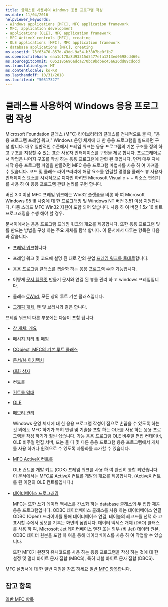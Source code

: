 ```yaml
---
title: 클래스를 사용하여 Windows 응용 프로그램 작성
ms.date: 11/04/2016
helpviewer_keywords:
- Windows applications [MFC], MFC application framework
- MFC, application development
- applications [OLE], MFC application framework
- MFC ActiveX controls [MFC], creating
- OLE applications [MFC], MFC application framework
- database applications [MFC], creating
ms.assetid: 73f63470-857d-43dd-9a54-b38b7be0f1b7
ms.openlocfilehash: eaa1c178a8d93315d5477efa1213ed0698cd460c
ms.sourcegitcommit: 6052185696adca270bc9bdbec45a626dd89cdcdd
ms.translationtype: MT
ms.contentlocale: ko-KR
ms.lasthandoff: 10/31/2018
ms.locfileid: "50517327"
---
```

# <a name="using-the-classes-to-write-applications-for-windows"></a>클래스를 사용하여 Windows 응용 프로그램 작성

Microsoft Foundation 클래스 (MFC) 라이브러리의 클래스를 전체적으로 볼 때, "응용 프로그램 프레임 워크," Windows 운영 체제에 대 한 응용 프로그램을 빌드하면 구성 합니다. 매우 일반적인 수준에서 프레임 워크는 응용 프로그램의 기본 구조를 정의 하 고 구조를 지정할 수 있는 표준 사용자 인터페이스를 구현을 제공 합니다. 프로그래머로 서 작업은 나머지 구조를 작성 하는 응용 프로그램에 관련 된 것입니다. 먼저 매우 자세 시작 응용 프로그램 파일을 만들려면 MFC 응용 프로그램 마법사를 사용 하 여 가져올 수 있습니다. 코드 및 클래스 라이브러리에 해당 요소를 연결할 명령을 클래스 뷰 사용자 인터페이스 요소를 시각적으로 디자인 하려면 Microsoft Visual c + + 리소스 편집기를 사용 하 여 응용 프로그램 관련 논리를 구현 합니다.

버전 3.0 이상 MFC 프레임 워크에는 Win32 플랫폼을 비롯 하 여 Microsoft Windows 95 및 나중에 대 한 프로그래밍 및 Windows NT 버전 3.51 이상 지원합니다. 다중 스레드 MFC Win32 지원이 포함 되어 있습니다. 사용 하 여 버전 1.5*x* 16 비트 프로그래밍을 수행 해야 할 경우.

문서이에서는 응용 프로그램 프레임 워크의 개요를 제공합니다. 또한 응용 프로그램 및를 만드는 방법을 구성 하는 주요 개체를 탐색 합니다. 이 문서에서 다루는 항목은 다음과 같습니다.

- [프레임 워크](../mfc/framework-mfc.md)합니다.

- 프레임 워크 및 코드에 설명 된 대로 간의 분업 [프레임 워크를 토대로](../mfc/building-on-the-framework.md)합니다.

- [응용 프로그램 클래스](../mfc/cwinapp-the-application-class.md)를 캡슐화 하는 응용 프로그램 수준 기능입니다.

- 어떻게 [문서 템플릿](../mfc/document-templates-and-the-document-view-creation-process.md) 만들기 문서와 연결 된 뷰를 관리 하 고 windows 프레임입니다.

- 클래스 [CWnd](../mfc/window-objects.md), 모든 창의 루트 기본 클래스입니다.

- [그래픽 개체](../mfc/graphic-objects.md), 펜 및 브러시와 같은 합니다.

프레임 워크의 다른 부분에는 다음이 포함 됩니다.

- [창 개체: 개요](../mfc/window-objects.md)

- [메시지 처리 및 매핑](../mfc/message-handling-and-mapping.md)

- [CObject, MFC의 기본 루트 클래스](../mfc/using-cobject.md)

- [문서/뷰 아키텍처](../mfc/document-view-architecture.md)

- [대화 상자](../mfc/dialog-boxes.md)

- [컨트롤](../mfc/controls-mfc.md)

- [컨트롤 막대](../mfc/control-bars.md)

- [OLE](../mfc/ole-in-mfc.md)

- [메모리 관리](../mfc/memory-management.md)

   Windows 운영 체제에 대 한 응용 프로그램 작성이 점으로 손꼽을 수 있도록 하는 것 외에도 MFC 하기가 특히 연결 및 기술을 포함 하는 OLE를 사용 하는 응용 프로그램을 작성 하기가 훨씬 쉽습니다. 가능 응용 프로그램 OLE 비주얼 편집 컨테이너, OLE 비주얼 편집 서버, 또는 둘 다 및 다른 응용 프로그램 응용 프로그램에서 개체를 사용 하거나 원격으로 수 있도록 자동화를 추가할 수 있습니다.

- [MFC ActiveX 컨트롤](../mfc/mfc-activex-controls.md)

   OLE 컨트롤 개발 키트 (CDK) 프레임 워크를 사용 하 여 완전히 통합 되었습니다. 이 문서에서는 MFC로 ActiveX 컨트롤 개발의 개요를 제공합니다. (ActiveX 컨트롤 된 이전의 OLE 컨트롤입니다.)

- [데이터베이스 프로그래밍](../data/data-access-programming-mfc-atl.md)

   MFC는 또한 쓰기 데이터 액세스를 간소화 하는 database 클래스의 두 집합 제공 응용 프로그램입니다. ODBC 데이터베이스 클래스를 사용 하는 데이터베이스 연결 ODBC (Open) 드라이버를 통해 데이터베이스 연결, 테이블의 레코드를 선택 하 고 표시할 수에서 정보를 기록는 화면의 폼입니다. 데이터 액세스 개체 (DAO) 클래스를 사용 하 여, Microsoft Jet 데이터베이스 엔진 또는 외부 (비 Jet) 데이터 원본, ODBC 데이터 원본을 포함 하 여을 통해 데이터베이스를 사용 하 여 작업할 수 있습니다.

   또한 MFC가 완전히 유니코드를 사용 하는 응용 프로그램을 작성 하는 것에 대 한 설정 및 멀티 바이트 문자 집합 (MBCS), 특히 더블 바이트 문자 집합 (DBCS).

MFC 설명서에 대 한 일반 지침을 참조 하세요 [일반 MFC 항목](../mfc/general-mfc-topics.md)합니다.

## <a name="see-also"></a>참고 항목

[일반 MFC 항목](../mfc/general-mfc-topics.md)

